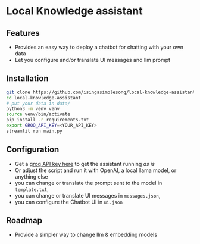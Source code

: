 # Local Knowledge assistant

## Features

- Provides an easy way to deploy a chatbot for chatting with your own data
- Let you configure and/or translate UI messages and llm prompt

## Installation

```bash
git clone https://github.com/isingasimplesong/local-knowledge-assistant.git
cd local-knowledge-assistant
# put your data in data/
python3 -m venv venv
source venv/bin/activate
pip install -r requirements.txt
export GROQ_API_KEY=<YOUR_API_KEY>
streamlit run main.py
```

## Configuration

- Get a [groq API key here](https://console.groq.com/) to get the assistant running *as is*
- Or adjust the script and run it with OpenAI, a local llama model, or anything else
- you can change or translate the prompt sent to the model in `template.txt`,
- you can change or translate UI messages in `messages.json`,
- you can configure the Chatbot UI in `ui.json`

## Roadmap

- Provide a simpler way to change llm & embedding models
